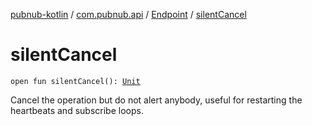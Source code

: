 [pubnub-kotlin](../../index.md) / [com.pubnub.api](../index.md) / [Endpoint](index.md) / [silentCancel](./silent-cancel.md)

# silentCancel

`open fun silentCancel(): `[`Unit`](https://kotlinlang.org/api/latest/jvm/stdlib/kotlin/-unit/index.html)

Cancel the operation but do not alert anybody, useful for restarting the heartbeats and subscribe loops.

